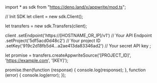 import * as sdk from "https://deno.land/x/appwrite/mod.ts";

// Init SDK
let client = new sdk.Client();

let transfers = new sdk.Transfers(client);

client
    .setEndpoint('https://[HOSTNAME_OR_IP]/v1') // Your API Endpoint
    .setProject('5df5acd0d48c2') // Your project ID
    .setKey('919c2d18fb5d4...a2ae413da83346ad2') // Your secret API key
;


let promise = transfers.createAppwriteSource('[PROJECT_ID]', 'https://example.com', '[KEY]');

promise.then(function (response) {
    console.log(response);
}, function (error) {
    console.log(error);
});